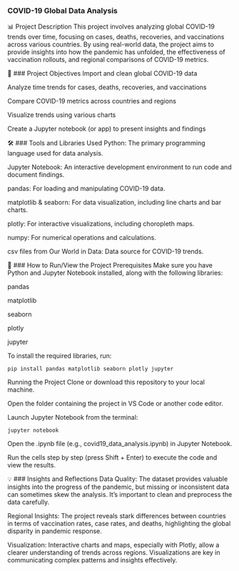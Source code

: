 ### COVID-19 Global Data Analysis
📊 Project Description
This project involves analyzing global COVID-19 trends over time, focusing on cases, deaths, recoveries, and vaccinations across various countries. By using real-world data, the project aims to provide insights into how the pandemic has unfolded, the effectiveness of vaccination rollouts, and regional comparisons of COVID-19 metrics.

🎯 ### Project Objectives
Import and clean global COVID-19 data

Analyze time trends for cases, deaths, recoveries, and vaccinations

Compare COVID-19 metrics across countries and regions

Visualize trends using various charts

Create a Jupyter notebook (or app) to present insights and findings

🛠️ ### Tools and Libraries Used
Python: The primary programming language used for data analysis.

Jupyter Notebook: An interactive development environment to run code and document findings.

pandas: For loading and manipulating COVID-19 data.

matplotlib & seaborn: For data visualization, including line charts and bar charts.

plotly: For interactive visualizations, including choropleth maps.

numpy: For numerical operations and calculations.

csv files from Our World in Data: Data source for COVID-19 trends.

🚀 ### How to Run/View the Project
Prerequisites
Make sure you have Python and Jupyter Notebook installed, along with the following libraries:

pandas

matplotlib

seaborn

plotly

jupyter

To install the required libraries, run:

````
pip install pandas matplotlib seaborn plotly jupyter
````
Running the Project
Clone or download this repository to your local machine.

Open the folder containing the project in VS Code or another code editor.

Launch Jupyter Notebook from the terminal:

````
jupyter notebook
````
Open the .ipynb file (e.g., covid19_data_analysis.ipynb) in Jupyter Notebook.

Run the cells step by step (press Shift + Enter) to execute the code and view the results.

💡 ### Insights and Reflections
Data Quality: The dataset provides valuable insights into the progress of the pandemic, but missing or inconsistent data can sometimes skew the analysis. It’s important to clean and preprocess the data carefully.

Regional Insights: The project reveals stark differences between countries in terms of vaccination rates, case rates, and deaths, highlighting the global disparity in pandemic response.

Visualization: Interactive charts and maps, especially with Plotly, allow a clearer understanding of trends across regions. Visualizations are key in communicating complex patterns and insights effectively.
